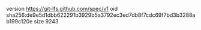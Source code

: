 version https://git-lfs.github.com/spec/v1
oid sha256:de9e5d1dbb622291b3929b5a3792ec3ed7db8f7cdc69f7bd3b3288ab199c120e
size 9243
